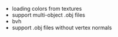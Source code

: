- loading colors from textures
- support multi-object .obj files
- bvh
- support .obj files without vertex normals
